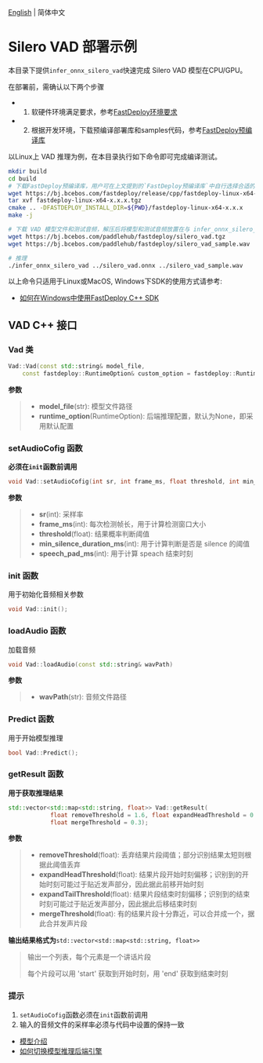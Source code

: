 [English](README.md) | 简体中文
# Silero VAD 部署示例

本目录下提供`infer_onnx_silero_vad`快速完成 Silero VAD 模型在CPU/GPU。

在部署前，需确认以下两个步骤

- 1. 软硬件环境满足要求，参考[FastDeploy环境要求](../../../../docs/cn/build_and_install/download_prebuilt_libraries.md)
- 2. 根据开发环境，下载预编译部署库和samples代码，参考[FastDeploy预编译库](../../../../docs/cn/build_and_install/download_prebuilt_libraries.md)

以Linux上 VAD 推理为例，在本目录执行如下命令即可完成编译测试。

```bash
mkdir build
cd build
# 下载FastDeploy预编译库，用户可在上文提到的`FastDeploy预编译库`中自行选择合适的版本使用
wget https://bj.bcebos.com/fastdeploy/release/cpp/fastdeploy-linux-x64-x.x.x.tgz
tar xvf fastdeploy-linux-x64-x.x.x.tgz
cmake .. -DFASTDEPLOY_INSTALL_DIR=${PWD}/fastdeploy-linux-x64-x.x.x
make -j

# 下载 VAD 模型文件和测试音频，解压后将模型和测试音频放置在与 infer_onnx_silero_vad.cc 同级目录下
wget https://bj.bcebos.com/paddlehub/fastdeploy/silero_vad.tgz
wget https://bj.bcebos.com/paddlehub/fastdeploy/silero_vad_sample.wav

# 推理
./infer_onnx_silero_vad ../silero_vad.onnx ../silero_vad_sample.wav
```

以上命令只适用于Linux或MacOS, Windows下SDK的使用方式请参考:
- [如何在Windows中使用FastDeploy C++ SDK](../../../../docs/cn/faq/use_sdk_on_windows.md)

## VAD C++ 接口
### Vad 类

```c++
Vad::Vad(const std::string& model_file,
    const fastdeploy::RuntimeOption& custom_option = fastdeploy::RuntimeOption())
```

**参数**

> * **model_file**(str): 模型文件路径
> * **runtime_option**(RuntimeOption): 后端推理配置，默认为None，即采用默认配置

### setAudioCofig 函数

**必须在`init`函数前调用**

```c++
void Vad::setAudioCofig(int sr, int frame_ms, float threshold, int min_silence_duration_ms, int speech_pad_ms);
```

**参数**

> * **sr**(int): 采样率
> * **frame_ms**(int): 每次检测帧长，用于计算检测窗口大小
> * **threshold**(float): 结果概率判断阈值
> * **min_silence_duration_ms**(int): 用于计算判断是否是 silence 的阈值
> * **speech_pad_ms**(int): 用于计算 speach 结束时刻

### init 函数

用于初始化音频相关参数

```c++
void Vad::init();
```

### loadAudio 函数

加载音频

```c++
void Vad::loadAudio(const std::string& wavPath)
```

**参数**

> * **wavPath**(str): 音频文件路径

### Predict 函数

用于开始模型推理

```c++
bool Vad::Predict();
```

### getResult 函数

**用于获取推理结果**

```c++
std::vector<std::map<std::string, float>> Vad::getResult(
            float removeThreshold = 1.6, float expandHeadThreshold = 0.32, float expandTailThreshold = 0,
            float mergeThreshold = 0.3);
```

**参数**

> * **removeThreshold**(float): 丢弃结果片段阈值；部分识别结果太短则根据此阈值丢弃
> * **expandHeadThreshold**(float): 结果片段开始时刻偏移；识别到的开始时刻可能过于贴近发声部分，因此据此前移开始时刻
> * **expandTailThreshold**(float): 结果片段结束时刻偏移；识别到的结束时刻可能过于贴近发声部分，因此据此后移结束时刻
> * **mergeThreshold**(float): 有的结果片段十分靠近，可以合并成一个，据此合并发声片段

**输出结果格式为**`std::vector<std::map<std::string, float>>`

> 输出一个列表，每个元素是一个讲话片段
>
> 每个片段可以用 'start' 获取到开始时刻，用 'end' 获取到结束时刻

### 提示

1. `setAudioCofig`函数必须在`init`函数前调用
2. 输入的音频文件的采样率必须与代码中设置的保持一致

- [模型介绍](../)
- [如何切换模型推理后端引擎](../../../../docs/cn/faq/how_to_change_backend.md)
